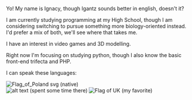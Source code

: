 Yo! My name is Ignacy, though Igantz sounds better in english, doesn't it?

I am currently studying programming at my High School, though I am considering switching to pursue something more biology-oriented instead.
I'd prefer a mix of both, we'll see where that takes me.

I have an interest in video games and 3D modelling.

Right now I'm focusing on studying python, though I also know the basic front-end trifecta and PHP.

I can speak these languages:

![Flag_of_Poland svg](https://github.com/user-attachments/assets/9a2ca7f8-e297-4b50-ba17-bcd104e59b2f) (native) <br>
![alt text](https://upload.wikimedia.org/wikipedia/en/thumb/c/c3/Flag_of_France.svg/255px-Flag_of_France.svg.png) (spent some time there)
![Flag of UK](https://github.com/user-attachments/assets/4bc8c736-d605-4a7a-a22a-67bd20758f13) (my favorite)

